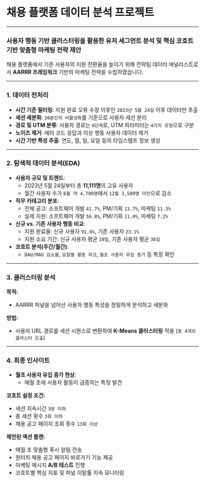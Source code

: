 # 채용 플랫폼 데이터 분석 프로젝트

---

### 사용자 행동 기반 클러스터링을 활용한 유저 세그먼트 분석 및 핵심 코호트 기반 맞춤형 마케팅 전략 제안

채용 플랫폼에서 기존 사용자의 지원 전환율을 높이기 위해 전략팀 데이터 애널리스트로서 **AARRR 프레임워크** 기반의 마케팅 전략을 수립하였습니다.

---

### 1. 데이터 전처리
- **시간 기준 필터링**: 지원 완료 오류 수정 이후인 `2023년 5월 24일` 이후 데이터만 추출
- **세션 세분화**: `30분간의 비활성화`를 기준으로 사용자 세션 분리
- **경로 및 UTM 분류**: 사용자 경로는 `6단계`로, UTM 파라미터는 `4가지 유형`으로 구분
- **노이즈 제거**: 에러 코드 응답과 이상 행동 사용자 데이터 제거
- **시간 기반 특성 추출**: 연도, 월, 일, 요일 등의 타임스탬프 정보 생성

---

### 2. 탐색적 데이터 분석(EDA)
- **사용자 규모 및 트렌드**:
  - 2023년 5월 24일부터 총 **11,111명**의 고유 사용자
  - 월간 사용자 수가 `6월 약 4,700명`에서 `12월 3,500명 미만`으로 감소
- **직무 카테고리 분포**:
  - 전체 공고: 소프트웨어 개발 `41.7%`, PM/기획 `13.7%`, 마케팅 `11.3%`
  - 실제 지원: 소프트웨어 개발 `56.8%`, PM/기획 `11.0%`, 마케팅 `7.2%`
- **신규 vs. 기존 사용자 행동 비교**:
  - 지원 완료율: 신규 사용자 `91.6%`, 기존 사용자 `23.1%`
  - 지원 소요 기간: 신규 사용자 평균 `19일`, 기존 사용자 평균 `36일`
- **코호트 분석(주간/월간)**:
  - `DAU/MAU 감소율`, `요일별 활동 피크`, `월초 사용자 유입 증가` 등 특징 확인

---

### 3. 클러스터링 분석

**목적:**
- AARRR 퍼널을 넘어선 사용자 행동 특성을 정밀하게 분석하고 세분화

**방법:**
- 사용자 URL 경로를 세션 시퀀스로 변환하여 **K-Means 클러스터링** 적용 (`총 4개의 클러스터 도출`)

---

### 4. 최종 인사이트

- **월초 사용자 유입 증가 현상**:
  - 매월 초에 사용자 활동이 급증하는 특징 발견

**코호트 설정 조건:**
- 세션 지속시간 `3분 이하`
- 총 세션 횟수 `3회 이하`
- 채용 공고 페이지 조회 횟수 `13회 이상`

**제안된 액션 플랜:**
- 매월 초 맞춤형 푸시 알림 전송
- 원터치 채용 공고 페이지 바로가기 기능 제공
- 마케팅 메시지 **A/B 테스트** 진행
- 코호트별 핵심 지표 및 퍼널 이탈률 지속 모니터링
